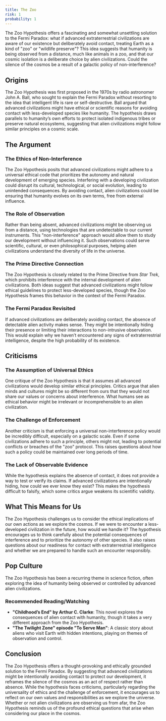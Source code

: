 ```yaml
---
title: The Zoo
risk: 1
probability: 1
---
```


The Zoo Hypothesis offers a fascinating and somewhat unsettling solution to the Fermi Paradox: what if advanced extraterrestrial civilizations are aware of our existence but deliberately avoid contact, treating Earth as a kind of "zoo" or "wildlife preserve"? This idea suggests that humanity is being observed from a distance, much like animals in a zoo, and that our cosmic isolation is a deliberate choice by alien civilizations. Could the silence of the cosmos be a result of a galactic policy of non-interference?

## Origins

The Zoo Hypothesis was first proposed in the 1970s by radio astronomer John A. Ball, who sought to explain the Fermi Paradox without resorting to the idea that intelligent life is rare or self-destructive. Ball argued that advanced civilizations might have ethical or scientific reasons for avoiding contact with less-developed species like humanity. The hypothesis draws parallels to humanity’s own efforts to protect isolated indigenous tribes or preserve natural ecosystems, suggesting that alien civilizations might follow similar principles on a cosmic scale.

## The Argument

### The Ethics of Non-Interference

The Zoo Hypothesis posits that advanced civilizations might adhere to a universal ethical code that prioritizes the autonomy and natural development of emerging species. Interfering with a developing civilization could disrupt its cultural, technological, or social evolution, leading to unintended consequences. By avoiding contact, alien civilizations could be ensuring that humanity evolves on its own terms, free from external influence.

### The Role of Observation

Rather than being absent, advanced civilizations might be observing us from a distance, using technologies that are undetectable to our current instruments. This "non-interference" approach would allow them to study our development without influencing it. Such observations could serve scientific, cultural, or even philosophical purposes, helping alien civilizations understand the diversity of life in the universe.

### The Prime Directive Connection

The Zoo Hypothesis is closely related to the Prime Directive from _Star Trek_, which prohibits interference with the internal development of alien civilizations. Both ideas suggest that advanced civilizations might follow ethical guidelines to protect less-developed species, though the Zoo Hypothesis frames this behavior in the context of the Fermi Paradox.

### The Fermi Paradox Revisited

If advanced civilizations are deliberately avoiding contact, the absence of detectable alien activity makes sense. They might be intentionally hiding their presence or limiting their interactions to non-intrusive observation. This would explain why we haven’t encountered any signs of extraterrestrial intelligence, despite the high probability of its existence.

## Criticisms

### The Assumption of Universal Ethics

One critique of the Zoo Hypothesis is that it assumes all advanced civilizations would develop similar ethical principles. Critics argue that alien minds and cultures might be so different from ours that they would not share our values or concerns about interference. What humans see as ethical behavior might be irrelevant or incomprehensible to an alien civilization.

### The Challenge of Enforcement

Another criticism is that enforcing a universal non-interference policy would be incredibly difficult, especially on a galactic scale. Even if some civilizations adhere to such a principle, others might not, leading to potential conflicts or breaches of the "zoo" protocol. This raises questions about how such a policy could be maintained over long periods of time.

### The Lack of Observable Evidence

While the hypothesis explains the absence of contact, it does not provide a way to test or verify its claims. If advanced civilizations are intentionally hiding, how could we ever know they exist? This makes the hypothesis difficult to falsify, which some critics argue weakens its scientific validity.

## What This Means for Us

The Zoo Hypothesis challenges us to consider the ethical implications of our own actions as we explore the cosmos. If we were to encounter a less-developed civilization in the future, how would we handle it? The hypothesis encourages us to think carefully about the potential consequences of interference and to prioritize the autonomy of other species. It also raises questions about our readiness for contact with extraterrestrial intelligence and whether we are prepared to handle such an encounter responsibly.

## Pop Culture

The Zoo Hypothesis has been a recurring theme in science fiction, often exploring the idea of humanity being observed or controlled by advanced alien civilizations.

### Recommended Reading/Watching

- **"Childhood’s End" by Arthur C. Clarke**: This novel explores the consequences of alien contact with humanity, though it takes a very different approach from the Zoo Hypothesis.
- **"The Twilight Zone" episode "To Serve Man"**: A classic story about aliens who visit Earth with hidden intentions, playing on themes of observation and control.

## Conclusion

The Zoo Hypothesis offers a thought-provoking and ethically grounded solution to the Fermi Paradox. By suggesting that advanced civilizations might be intentionally avoiding contact to protect our development, it reframes the silence of the cosmos as an act of respect rather than absence. While the hypothesis faces criticisms, particularly regarding the universality of ethics and the challenge of enforcement, it encourages us to reflect on our own values and responsibilities as we explore the universe. Whether or not alien civilizations are observing us from afar, the Zoo Hypothesis reminds us of the profound ethical questions that arise when considering our place in the cosmos.
